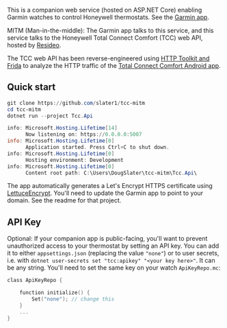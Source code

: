 This is a companion web service (hosted on ASP.NET Core) enabling Garmin watches to control Honeywell thermostats. See the [Garmin app](https://github.com/slater1/tcc-garmin).

MITM (Man-in-the-middle): The Garmin app talks to this service, and this service talks to the Honeywell Total Connect Comfort (TCC) web API,  hosted by [Resideo](https://status.resideo.com/).

The TCC web API has been reverse-engineered using [HTTP Toolkit and Frida](https://httptoolkit.tech/blog/frida-certificate-pinning/) to analyze the HTTP traffic of the [Total Connect Comfort Android app](https://play.google.com/store/apps/details?id=com.honeywell.mobile.android.totalComfort).

## Quick start

```powershell
git clone https://github.com/slater1/tcc-mitm
cd tcc-mitm
dotnet run --project Tcc.Api

info: Microsoft.Hosting.Lifetime[14]
      Now listening on: https://0.0.0.0:5007
info: Microsoft.Hosting.Lifetime[0]
      Application started. Press Ctrl+C to shut down.
info: Microsoft.Hosting.Lifetime[0]
      Hosting environment: Development
info: Microsoft.Hosting.Lifetime[0]
      Content root path: C:\Users\DougSlater\tcc-mitm\Tcc.Api\
```

The app automatically generates a Let's Encrypt HTTPS certificate using [LettuceEncrypt](https://github.com/natemcmaster/LettuceEncrypt/). You'll need to update the Garmin app to point to your domain. See the readme for that project.

## API Key

Optional: If your companion app is public-facing, you'll want to prevent unauthorized access to your thermostat by setting an API key. You can add it to either `appsettings.json` (replacing the value `"none"`) or to user secrets, i.e. with `dotnet user-secrets set "tcc:apikey" "<your key here>"`. It can be any string. You'll need to set the same key on your watch `ApiKeyRepo.mc`:

```c
class ApiKeyRepo {

    function initialize() {
        Set("none"); // change this
    }
    ...
}
```
